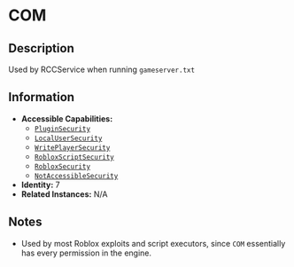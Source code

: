 # COM

## Description
Used by RCCService when running `gameserver.txt`

## Information
- **Accessible Capabilities:**
  - [`PluginSecurity`](../Capabilities/1%20-%20PluginSecurity.md)
  - [`LocalUserSecurity`](../Capabilities/3%20-%20LocalUserSecurity.md)
  - [`WritePlayerSecurity`](../Capabilities/4%20-%20WritePlayerSecurity.md)
  - [`RobloxScriptSecurity`](../Capabilities/5%20-%20RobloxScriptSecurity.md)
  - [`RobloxSecurity`](../Capabilities/6%20-%20RobloxSecurity.md)
  - [`NotAccessibleSecurity`](../Capabilities/7%20-%20NotAccessibleSecurity.md)
- **Identity:** 7
- **Related Instances:** N/A

## Notes
- Used by most Roblox exploits and script executors, since `COM` essentially has every permission in the engine.
